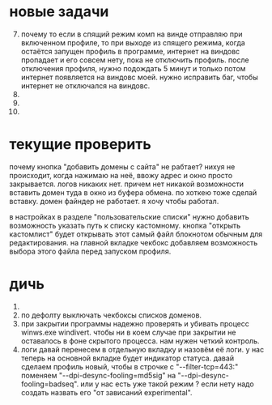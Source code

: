 


# новые задачи
7. почему то если в спящий режим комп на винде отправляю при включенном профиле, то при выходе из спящего режима, когда остаётся запущен профиль в программе, интернет на виндовс пропадает и его совсем нету, пока не отключить профиль. после отключения профиля, нужно подождать 5 минут и только потом интернет появляется на виндовс моей. нужно исправить баг, чтобы интернет не отключался на виндовс.
9. 
10. 
11. 


# текущие проверить
почему кнопка "добавить домены с сайта" не рабтает? нихуя не происходит, когда нажимаю на неё, ввожу адрес и окно просто закрывается. логов никаких нет. причем нет никакой возможности вставить домен туда в окно из буфера обмена. по хоткею тоже сделай вставку. домен файндер не работает. я хочу чтобы работал.

в настройках в разделе "пользовательские списки" нужно добавить возможность указать путь к списку кастомному. кнопка "открыть кастомлист" будет открывать этот самый файл блокнотом обычным для редактирования. на главной вкладке чекбокс добавляем возможность выбора этого файла перед запуском профиля.


# дичь
1. 
2. по дефолту выключать чекбоксы списков доменов.
3. при закрытии программы надежно проверять и убивать процесс winws.exe windivert. чтобы ни в коем случае при закрытии не оставалось в фоне скрытого процесса. нам нужен четкий контроль.
6. логи давай перенесем в отдельную вкладку и назовём её логи. у нас теперь на основной вкладке будет индикатор статуса. 
давай сделаем профиль новый, чтобы в строчке с "--filter-tcp=443:" поменяем "--dpi-desync-fooling=md5sig" на "--dpi-desync-fooling=badseq". или у нас есть уже такой режим ? если нету надо создать назвать его "от зависаний experimental".

